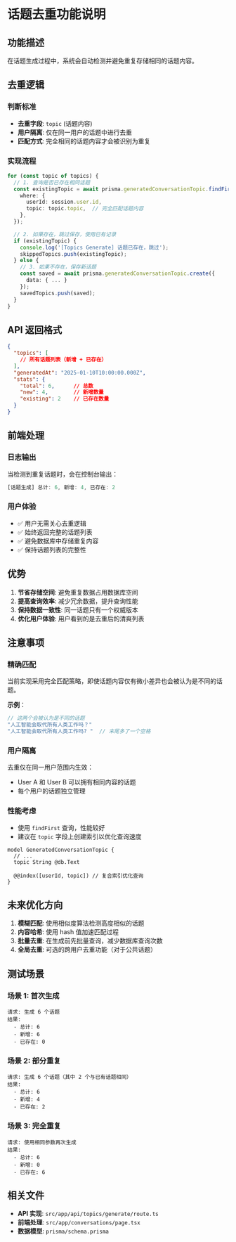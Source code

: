 # 话题去重功能说明

## 功能描述

在话题生成过程中，系统会自动检测并避免重复存储相同的话题内容。

## 去重逻辑

### 判断标准

- **去重字段**: `topic` (话题内容)
- **用户隔离**: 仅在同一用户的话题中进行去重
- **匹配方式**: 完全相同的话题内容才会被识别为重复

### 实现流程

```typescript
for (const topic of topics) {
  // 1. 查询是否已存在相同话题
  const existingTopic = await prisma.generatedConversationTopic.findFirst({
    where: {
      userId: session.user.id,
      topic: topic.topic,  // 完全匹配话题内容
    },
  });

  // 2. 如果存在，跳过保存，使用已有记录
  if (existingTopic) {
    console.log('[Topics Generate] 话题已存在，跳过');
    skippedTopics.push(existingTopic);
  } else {
    // 3. 如果不存在，保存新话题
    const saved = await prisma.generatedConversationTopic.create({
      data: { ... }
    });
    savedTopics.push(saved);
  }
}
```

## API 返回格式

```json
{
  "topics": [
    // 所有话题列表（新增 + 已存在）
  ],
  "generatedAt": "2025-01-10T10:00:00.000Z",
  "stats": {
    "total": 6,      // 总数
    "new": 4,        // 新增数量
    "existing": 2    // 已存在数量
  }
}
```

## 前端处理

### 日志输出

当检测到重复话题时，会在控制台输出：

```javascript
[话题生成] 总计: 6, 新增: 4, 已存在: 2
```

### 用户体验

- ✅ 用户无需关心去重逻辑
- ✅ 始终返回完整的话题列表
- ✅ 避免数据库中存储重复内容
- ✅ 保持话题列表的完整性

## 优势

1. **节省存储空间**: 避免重复数据占用数据库空间
2. **提高查询效率**: 减少冗余数据，提升查询性能
3. **保持数据一致性**: 同一话题只有一个权威版本
4. **优化用户体验**: 用户看到的是去重后的清爽列表

## 注意事项

### 精确匹配

当前实现采用完全匹配策略，即使话题内容仅有微小差异也会被认为是不同的话题。

**示例**：

```typescript
// 这两个会被认为是不同的话题
"人工智能会取代所有人类工作吗？"
"人工智能会取代所有人类工作吗? "  // 末尾多了一个空格
```

### 用户隔离

去重仅在同一用户范围内生效：

- User A 和 User B 可以拥有相同内容的话题
- 每个用户的话题独立管理

### 性能考虑

- 使用 `findFirst` 查询，性能较好
- 建议在 `topic` 字段上创建索引以优化查询速度

```prisma
model GeneratedConversationTopic {
  // ...
  topic String @db.Text

  @@index([userId, topic]) // 复合索引优化查询
}
```

## 未来优化方向

1. **模糊匹配**: 使用相似度算法检测高度相似的话题
2. **内容哈希**: 使用 hash 值加速匹配过程
3. **批量去重**: 在生成前先批量查询，减少数据库查询次数
4. **全局去重**: 可选的跨用户去重功能（对于公共话题）

## 测试场景

### 场景 1: 首次生成

```
请求: 生成 6 个话题
结果:
  - 总计: 6
  - 新增: 6
  - 已存在: 0
```

### 场景 2: 部分重复

```
请求: 生成 6 个话题（其中 2 个与已有话题相同）
结果:
  - 总计: 6
  - 新增: 4
  - 已存在: 2
```

### 场景 3: 完全重复

```
请求: 使用相同参数再次生成
结果:
  - 总计: 6
  - 新增: 0
  - 已存在: 6
```

## 相关文件

- **API 实现**: `src/app/api/topics/generate/route.ts`
- **前端处理**: `src/app/conversations/page.tsx`
- **数据模型**: `prisma/schema.prisma`
